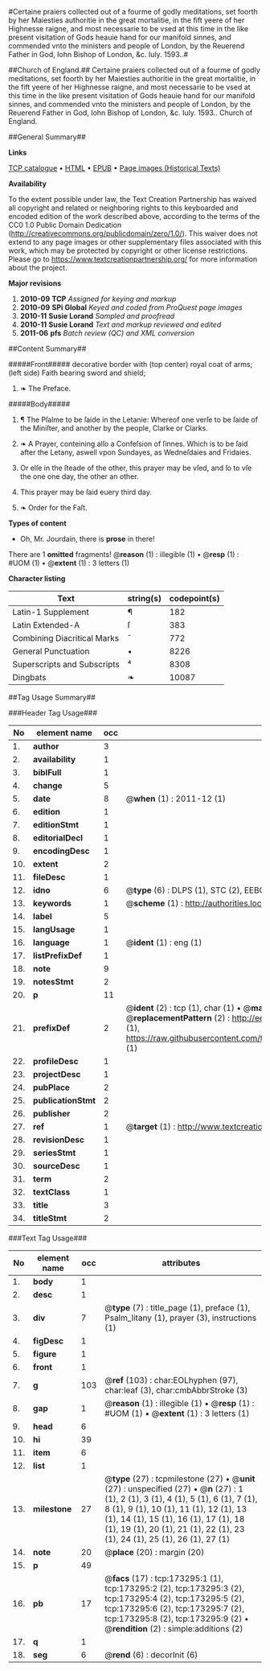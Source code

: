 #Certaine praiers collected out of a fourme of godly meditations, set foorth by her Maiesties authoritie in the great mortalitie, in the fift yeere of her Highnesse raigne, and most necessarie to be vsed at this time in the like present visitation of Gods heauie hand for our manifold sinnes, and commended vnto the ministers and people of London, by the Reuerend Father in God, Iohn Bishop of London, &c. Iuly. 1593..#

##Church of England.##
Certaine praiers collected out of a fourme of godly meditations, set foorth by her Maiesties authoritie in the great mortalitie, in the fift yeere of her Highnesse raigne, and most necessarie to be vsed at this time in the like present visitation of Gods heauie hand for our manifold sinnes, and commended vnto the ministers and people of London, by the Reuerend Father in God, Iohn Bishop of London, &c. Iuly. 1593..
Church of England.

##General Summary##

**Links**

[TCP catalogue](http://www.ota.ox.ac.uk/tcp/)  • 
[HTML](http://tei.it.ox.ac.uk/tcp/Texts-HTML/free/A72/A72738.html)  • 
[EPUB](http://tei.it.ox.ac.uk/tcp/Texts-EPUB/free/A72/A72738.epub) • 
[Page images (Historical Texts)](https://historicaltexts.jisc.ac.uk/eebo-99898611e)

**Availability**

To the extent possible under law, the Text Creation Partnership has waived all copyright and related or neighboring rights to this keyboarded and encoded edition of the work described above, according to the terms of the CC0 1.0 Public Domain Dedication (http://creativecommons.org/publicdomain/zero/1.0/). This waiver does not extend to any page images or other supplementary files associated with this work, which may be protected by copyright or other license restrictions. Please go to https://www.textcreationpartnership.org/ for more information about the project.

**Major revisions**

1. __2010-09__ __TCP__ *Assigned for keying and markup*
1. __2010-09__ __SPi Global__ *Keyed and coded from ProQuest page images*
1. __2010-11__ __Susie Lorand__ *Sampled and proofread*
1. __2010-11__ __Susie Lorand__ *Text and markup reviewed and edited*
1. __2011-06__ __pfs__ *Batch review (QC) and XML conversion*

##Content Summary##

#####Front#####
decorative border with (top center) royal coat of arms; (left side) Faith bearing sword and shield; 
1. ❧ The Preface.

#####Body#####

1. ¶ The Pſalme to be ſaide in the Letanie: Whereof one verſe to be ſaide of the Miniſter, and another by the people, Clarke or Clarks.

1. ❧ A Prayer, conteining alſo a Confeſsion of ſinnes. Which is to be ſaid after the Letany, aswell vpon Sundayes, as Wedneſdaies and Fridaies.

1. Or elſe in the ſteade of the other, this prayer may be vſed, and ſo to vſe the one one day, the other an other.

1. This prayer may be ſaid euery third day.

1. ❧ Order for the Faſt.

**Types of content**

  * Oh, Mr. Jourdain, there is **prose** in there!

There are 1 **omitted** fragments! 
 @__reason__ (1) : illegible (1)  •  @__resp__ (1) : #UOM (1)  •  @__extent__ (1) : 3 letters (1)

**Character listing**


|Text|string(s)|codepoint(s)|
|---|---|---|
|Latin-1 Supplement|¶|182|
|Latin Extended-A|ſ|383|
|Combining             Diacritical Marks|̄|772|
|General Punctuation|•|8226|
|Superscripts             and Subscripts|⁴|8308|
|Dingbats|❧|10087|

##Tag Usage Summary##

###Header Tag Usage###

|No|element name|occ|attributes|
|---|---|---|---|
|1.|__author__|3||
|2.|__availability__|1||
|3.|__biblFull__|1||
|4.|__change__|5||
|5.|__date__|8| @__when__ (1) : 2011-12 (1)|
|6.|__edition__|1||
|7.|__editionStmt__|1||
|8.|__editorialDecl__|1||
|9.|__encodingDesc__|1||
|10.|__extent__|2||
|11.|__fileDesc__|1||
|12.|__idno__|6| @__type__ (6) : DLPS (1), STC (2), EEBO-CITATION (1), PROQUEST (1), VID (1)|
|13.|__keywords__|1| @__scheme__ (1) : http://authorities.loc.gov/ (1)|
|14.|__label__|5||
|15.|__langUsage__|1||
|16.|__language__|1| @__ident__ (1) : eng (1)|
|17.|__listPrefixDef__|1||
|18.|__note__|9||
|19.|__notesStmt__|2||
|20.|__p__|11||
|21.|__prefixDef__|2| @__ident__ (2) : tcp (1), char (1)  •  @__matchPattern__ (2) : ([0-9\-]+):([0-9IVX]+) (1), (.+) (1)  •  @__replacementPattern__ (2) : http://eebo.chadwyck.com/downloadtiff?vid=$1&page=$2 (1), https://raw.githubusercontent.com/textcreationpartnership/Texts/master/tcpchars.xml#$1 (1)|
|22.|__profileDesc__|1||
|23.|__projectDesc__|1||
|24.|__pubPlace__|2||
|25.|__publicationStmt__|2||
|26.|__publisher__|2||
|27.|__ref__|1| @__target__ (1) : http://www.textcreationpartnership.org/docs/. (1)|
|28.|__revisionDesc__|1||
|29.|__seriesStmt__|1||
|30.|__sourceDesc__|1||
|31.|__term__|2||
|32.|__textClass__|1||
|33.|__title__|3||
|34.|__titleStmt__|2||


###Text Tag Usage###

|No|element name|occ|attributes|
|---|---|---|---|
|1.|__body__|1||
|2.|__desc__|1||
|3.|__div__|7| @__type__ (7) : title_page (1), preface (1), Psalm_litany (1), prayer (3), instructions (1)|
|4.|__figDesc__|1||
|5.|__figure__|1||
|6.|__front__|1||
|7.|__g__|103| @__ref__ (103) : char:EOLhyphen (97), char:leaf (3), char:cmbAbbrStroke (3)|
|8.|__gap__|1| @__reason__ (1) : illegible (1)  •  @__resp__ (1) : #UOM (1)  •  @__extent__ (1) : 3 letters (1)|
|9.|__head__|6||
|10.|__hi__|39||
|11.|__item__|6||
|12.|__list__|1||
|13.|__milestone__|27| @__type__ (27) : tcpmilestone (27)  •  @__unit__ (27) : unspecified (27)  •  @__n__ (27) : 1 (1), 2 (1), 3 (1), 4 (1), 5 (1), 6 (1), 7 (1), 8 (1), 9 (1), 10 (1), 11 (1), 12 (1), 13 (1), 14 (1), 15 (1), 16 (1), 17 (1), 18 (1), 19 (1), 20 (1), 21 (1), 22 (1), 23 (1), 24 (1), 25 (1), 26 (1), 27 (1)|
|14.|__note__|20| @__place__ (20) : margin (20)|
|15.|__p__|49||
|16.|__pb__|17| @__facs__ (17) : tcp:173295:1 (1), tcp:173295:2 (2), tcp:173295:3 (2), tcp:173295:4 (2), tcp:173295:5 (2), tcp:173295:6 (2), tcp:173295:7 (2), tcp:173295:8 (2), tcp:173295:9 (2)  •  @__rendition__ (2) : simple:additions (2)|
|17.|__q__|1||
|18.|__seg__|6| @__rend__ (6) : decorInit (6)|
